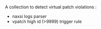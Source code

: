 A collection to detect virtual patch violations :
 - naxsi logs parser
 - vpatch high id (>9999) trigger rule
 